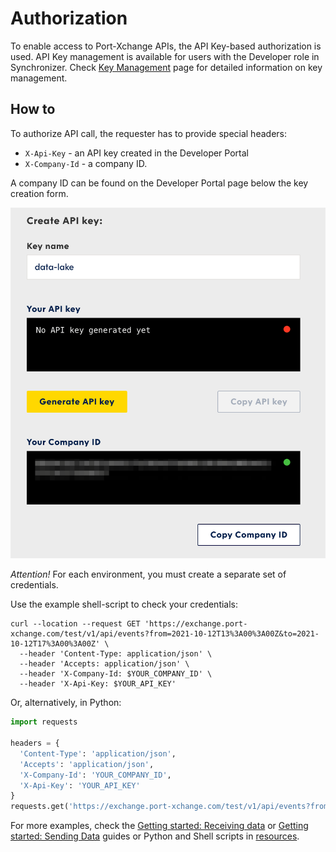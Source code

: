 # Authorization

To enable access to Port-Xchange APIs, the API Key-based authorization is used.
API Key management is available for users with the Developer role in Synchronizer. 
Check [Key Management](/key-management.md) page for detailed information on key management.

## How to

To authorize API call, the requester has to provide special headers:

- `X-Api-Key` - an API key created in the Developer Portal
- `X-Company-Id` - a company ID.

A company ID can be found on the Developer Portal page below the key creation form.

![key form](/images/key-form.png)

*Attention!* 
For each environment, you must create a separate set of credentials.

Use the example shell-script to check your credentials:

```shell
curl --location --request GET 'https://exchange.port-xchange.com/test/v1/api/events?from=2021-10-12T13%3A00%3A00Z&to=2021-10-12T17%3A00%3A00Z' \
  --header 'Content-Type: application/json' \ 
  --header 'Accepts: application/json' \
  --header 'X-Company-Id: $YOUR_COMPANY_ID' \
  --header 'X-Api-Key: $YOUR_API_KEY'
```

Or, alternatively, in Python:

```python
import requests

headers = {
  'Content-Type': 'application/json',
  'Accepts': 'application/json',
  'X-Company-Id': 'YOUR_COMPANY_ID',
  'X-Api-Key': 'YOUR_API_KEY'
}
requests.get('https://exchange.port-xchange.com/test/v1/api/events?from=2021-10-12T13%3A00%3A00Z&to=2021-10-12T17%3A00%3A00Z', headers = headers)
```

For more examples, check the [Getting started: Receiving data](/receiving-data/index.md) or [Getting started: Sending Data](/sending-data/index.md) guides or Python and Shell scripts in [resources](/resources).
